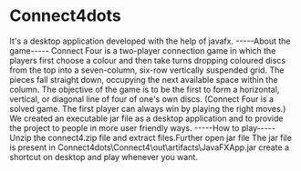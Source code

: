 # Connect4dots

It's a desktop application developed with the help of javafx.
-----About the game-----
Connect Four is a two-player connection game in which the players first choose a colour 
and then take turns dropping coloured discs from the top into a seven-column, six-row vertically suspended grid. 
The pieces fall straight down, occupying the next available space within the column. 
The objective of the game is to be the first to form a horizontal, vertical, or diagonal line of four of one's own discs. 
(Connect Four is a solved game. The first player can always win by playing the right moves.)
We created an executable jar file as a desktop application and to provide the project to people in more user friendly ways. 
-----How to play-----
Unzip the connect4.zip file and extract files.Further open jar file
The jar file is present in Connect4dots\Connect4\out\artifacts\JavaFXApp.jar create a shortcut on desktop and play whenever you want.
